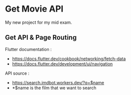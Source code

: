 # Get Movie API

My new project for my mid exam.

## Get API & Page Routing

Flutter documentation :
- https://docs.flutter.dev/cookbook/networking/fetch-data
- https://docs.flutter.dev/development/ui/navigation

API source :
- https://search.imdbot.workers.dev/?q=$name
- *$name is the film that we want to search
